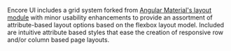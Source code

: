 Encore UI includes a grid system forked from [Angular Material's layout module](https://material.angularjs.org/#/layout/container)
with minor usability enhancements to provide an assortment of attribute-based layout options based on the flexbox layout model.
Included are intuitive attribute based styles that ease the creation of responsive row and/or column based page layouts.
